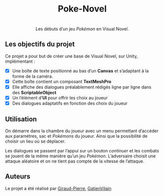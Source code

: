 <!-- Auteurs -->
[auteur-pierre-url]: https://github.com/Giraud-Pierre "Page GitHub de Pierre Giraud"
[auteur-gatien-url]: https://github.com/GatienVilain "Page GitHub de Gatien Vilain"


<div align="center">
    <h1 style="margin: 1vh">Poke-Novel</h1>
    <p> Les débuts d’un jeu <i>Pokémon</i> en Visual Novel. </p>
</div>


## Les objectifs du projet

Ce projet a pour but de créer une base de Visual Novel, sur Unity, implémentant :
 - [x] Une boîte de texte positionné au bas d’un **Canvas** et s’adaptant à la forme de la caméra.
 - [x] Cette boîte contient un composant **TextMeshPro**
 - [x] Elle affiche des dialogues préalablement rédigés ligne par ligne dans des **ScriptableObject**
 - [x] Un l’élément d’**UI** pour offrir les choix au joueur
 - [x] Des dialogues adaptatifs en fonction des choix du joueur

## Utilisation

On démarre dans la chambre du joueur avec un menu permettant d’accéder aux paramètres, sac et *Pokémons* du joueur. Ainsi que la possibilité de choisir un lieu où se déplacer.

Les dialogues se passent par l’appui sur un bouton *continuer* et les combats se jouent de la même manière qu’un jeu *Pokémon*. L’adversaire choisit une attaque aléatoire et on ne tient pas compte de la vitesse de l’attaque.

## Auteurs

Le projet a été réalisé par [Giraud-Pierre][auteur-pierre-url], [GatienVilain][auteur-gatien-url]
